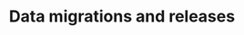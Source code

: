 ---
sidebar_position: 6
sidebar_label: Data migrations and releases
title: Data migrations and releases
---